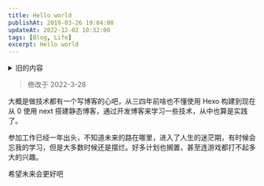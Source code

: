 ```yaml
---
title: Hello world
publishAt: 2019-03-26 19:04:00
updateAt: 2022-12-02 10:32:00
tags: [Blog, Life]
excerpt: Hello world
---
```


<details>
  <summary>旧的内容</summary>

### **初**

**始也。从刀从衣。裁衣之始也。**

把已有的东西推翻重来似乎不叫**初**，但我觉得开始用文字记录生活中的一些点滴也是不错的。
通过使用和建立这个小站也能学习到一些有用的知识。

曾经幻想憧憬过什么就要去完成它，不要一时颓废就荒了。

我略懂的

> Ruby，JavaScript，H5，C，或许还有不少

我想去了解的

> python，DeepLearn，待续

现在开始 努力 20 出头的年华还有能奋斗的机会

</details>

> 修改于 2022-3-28

大概是做技术都有一个写博客的心吧，从三四年前啥也不懂使用 Hexo 构建到现在从 0 使用 next 搭建静态博客，通过开发博客来学习一些技术，从中也算是实践了。

参加工作已经一年出头，不知道未来的路在哪里，进入了人生的迷茫期，有时候会忘我的学习，但是大多数时候还是摆烂。好多计划也搁置，甚至连游戏都打不起多大的兴趣。

希望未来会更好吧
